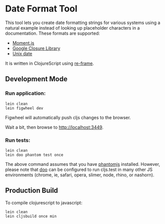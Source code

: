 # Date Format Tool

This tool lets you create date formatting strings for various systems using a natural example instead of looking up placeholder characters in a documentation. These formats are supported:

- [Moment.js](http://momentjs.com/docs/#/displaying/)
- [Google Closure Library](https://google.github.io/closure-library/api/goog.i18n.DateTimeFormat.html)
- [Unix date](https://linux.die.net/man/1/date)

It is written in ClojureScript using [re-frame](https://github.com/Day8/re-frame).

## Development Mode

### Run application:

```
lein clean
lein figwheel dev
```

Figwheel will automatically push cljs changes to the browser.

Wait a bit, then browse to [http://localhost:3449](http://localhost:3449).

### Run tests:

```
lein clean
lein doo phantom test once
```

The above command assumes that you have [phantomjs](https://www.npmjs.com/package/phantomjs) installed. However, please note that [doo](https://github.com/bensu/doo) can be configured to run cljs.test in many other JS environments (chrome, ie, safari, opera, slimer, node, rhino, or nashorn).

## Production Build


To compile clojurescript to javascript:

```
lein clean
lein cljsbuild once min
```

